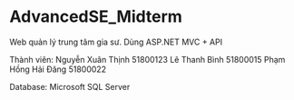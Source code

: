 # AdvancedSE_Midterm
 Web quản lý trung tâm gia sư. Dùng ASP.NET MVC + API

Thành viên:
Nguyễn Xuân Thịnh	51800123
Lê Thanh Bình		51800015
Phạm Hồng Hải Đăng	51800022

Database: Microsoft SQL Server


